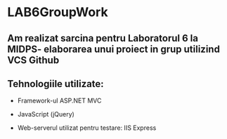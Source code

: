 # LAB6GroupWork

## Am realizat sarcina pentru Laboratorul 6 la MIDPS- elaborarea unui proiect in grup utilizind VCS Github

## Tehnologiile utilizate:

- Framework-ul ASP.NET MVC

- JavaScript (jQuery)

- Web-serverul utilizat pentru testare: IIS Express
